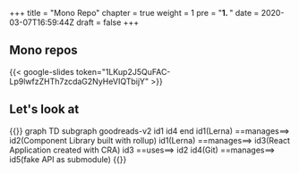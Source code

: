 +++
title = "Mono Repo"
chapter = true
weight = 1
pre = "<b>1. </b>"
date = 2020-03-07T16:59:44Z
draft = false
+++


## Mono repos

{{< google-slides token="1LKup2J5QuFAC-Lp9lwfzZHTh7zcdaG2NyHeVIQTbijY" >}}


## Let's look at

{{<mermaid>}}
graph TD
    subgraph goodreads-v2
        id1
        id4
    end
    id1(Lerna) ==manages==> id2(Component Library built with rollup)
    id1(Lerna) ==manages==> id3(React Application created with CRA)
    id3 ==uses==> id2
    id4(Git) ==manages==> id5(fake API as submodule)
{{</mermaid>}}
